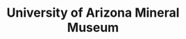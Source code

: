 ---
layout: repo
title: "University of Arizona Mineral Museum"
id: 13007
permalink: repos/13007/
---